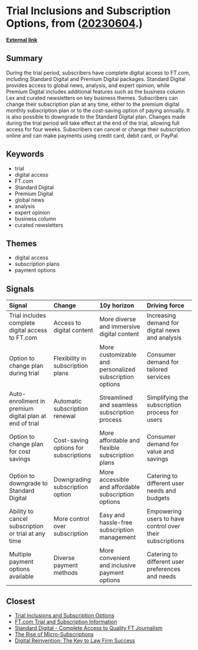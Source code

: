 # __Trial Inclusions and Subscription Options__, from ([20230604](https://kghosh.substack.com/p/20230604).)

__[External link](https://www.ft.com/content/315d804a-6ce1-4fb7-a86a-1fa222b77266?utm_source=substack&utm_medium=email)__



## Summary

During the trial period, subscribers have complete digital access to FT.com, including Standard Digital and Premium Digital packages. Standard Digital provides access to global news, analysis, and expert opinion, while Premium Digital includes additional features such as the business column Lex and curated newsletters on key business themes. Subscribers can change their subscription plan at any time, either to the premium digital monthly subscription plan or to the cost-saving option of paying annually. It is also possible to downgrade to the Standard Digital plan. Changes made during the trial period will take effect at the end of the trial, allowing full access for four weeks. Subscribers can cancel or change their subscription online and can make payments using credit card, debit card, or PayPal.

## Keywords

* trial
* digital access
* FT.com
* Standard Digital
* Premium Digital
* global news
* analysis
* expert opinion
* business column
* curated newsletters

## Themes

* digital access
* subscription plans
* payment options

## Signals

| Signal                                                  | Change                                | 10y horizon                                             | Driving force                                             |
|:--------------------------------------------------------|:--------------------------------------|:--------------------------------------------------------|:----------------------------------------------------------|
| Trial includes complete digital access to FT.com        | Access to digital content             | More diverse and immersive digital content              | Increasing demand for digital news and analysis           |
| Option to change plan during trial                      | Flexibility in subscription plans     | More customizable and personalized subscription options | Consumer demand for tailored services                     |
| Auto-enrollment in premium digital plan at end of trial | Automatic subscription renewal        | Streamlined and seamless subscription process           | Simplifying the subscription process for users            |
| Option to change plan for cost savings                  | Cost-saving options for subscriptions | More affordable and flexible subscription plans         | Consumer demand for value and savings                     |
| Option to downgrade to Standard Digital                 | Downgrading subscription option       | More accessible and affordable subscription options     | Catering to different user needs and budgets              |
| Ability to cancel subscription or trial at any time     | More control over subscription        | Easy and hassle-free subscription management            | Empowering users to have control over their subscriptions |
| Multiple payment options available                      | Diverse payment methods               | More convenient and inclusive payment options           | Catering to different user preferences and needs          |

## Closest

* [Trial Inclusions and Subscription Options](42029469086ed8b0defa5120ec35459e)
* [FT.com Trial and Subscription Information](34e1369572f1241d4a54e63cee2a4565)
* [Standard Digital - Complete Access to Quality FT Journalism](a867472610f24a4471636e0df4557090)
* [The Rise of Micro-Subscriptions](01dd20372573227317c7126faacfec9b)
* [Digital Reinvention: The Key to Law Firm Success](f9f1a04c9e44cac963fd3522f407a5e8)